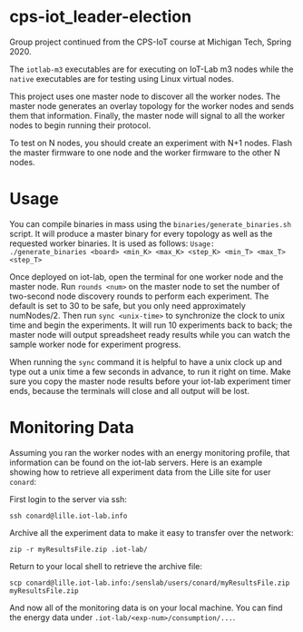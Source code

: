 # cps-iot_leader-election

Group project continued from the CPS-IoT course at Michigan Tech, Spring 2020.

The `iotlab-m3` executables are for executing on IoT-Lab m3 nodes while the `native` executables are for testing using Linux virtual nodes.

This project uses one master node to discover all the worker nodes. The master node generates an overlay topology for the worker nodes and sends them that information. Finally, the master node will signal to all the worker nodes to begin running their protocol. 

To test on N nodes, you should create an experiment with N+1 nodes. Flash the master firmware to one node and the worker firmware to the other N nodes.

# Usage

You can compile binaries in mass using the `binaries/generate_binaries.sh` script. It will produce a master binary for every topology as well as the requested worker binaries. 
It is used as follows: `Usage: ./generate_binaries <board> <min_K> <max_K> <step_K> <min_T> <max_T> <step_T>`

Once deployed on iot-lab, open the terminal for one worker node and the master node. Run `rounds <num>` on the master node to set the number of two-second node discovery rounds to perform each experiment. The default is set to 30 to be safe, but you only need approximately numNodes/2. Then run `sync <unix-time>` to synchronize the clock to unix time and begin the experiments. It will run 10 experiments back to back; the master node will output spreadsheet ready results while you can watch the sample worker node for experiment progress.

When running the `sync` command it is helpful to have a unix clock up and type out a unix time a few seconds in advance, to run it right on time. Make sure you copy the master node results before your iot-lab experiment timer ends, because the terminals will close and all output will be lost.

# Monitoring Data

Assuming you ran the worker nodes with an energy monitoring profile, that information can be found on the iot-lab servers. Here is an example showing how to retrieve all experiment data from the Lille site for user `conard`:

First login to the server via ssh:

`ssh conard@lille.iot-lab.info`

Archive all the experiment data to make it easy to transfer over the network:

`zip -r myResultsFile.zip .iot-lab/`

Return to your local shell to retrieve the archive file:

`scp conard@lille.iot-lab.info:/senslab/users/conard/myResultsFile.zip myResultsFile.zip`

And now all of the monitoring data is on your local machine. You can find the energy data under `.iot-lab/<exp-num>/consumption/...`.


